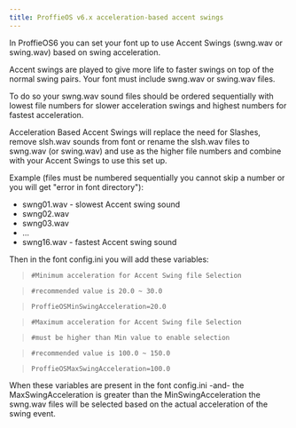 ```yaml
---
title: ProffieOS v6.x acceleration-based accent swings
---
```

In ProffieOS6 you can set your font up to use Accent Swings (swng.wav or swing.wav) based on swing acceleration.

Accent swings are played to give more life to faster swings on top of the normal swing pairs. Your font must include swng.wav or swing.wav files.

To do so your swng.wav sound files should be ordered sequentially with lowest file numbers for slower acceleration swings and highest numbers for fastest acceleration.

Acceleration Based Accent Swings will replace the need for Slashes, remove slsh.wav sounds from font or rename the slsh.wav files to swng.wav (or swing.wav) and use as the higher file numbers and combine with your Accent Swings to use this set up.

Example (files must be numbered sequentially you cannot skip a number or you will get "error in font directory"):
* swng01.wav - slowest Accent swing sound
* swng02.wav
* swng03.wav
* ...
* swng16.wav - fastest Accent swing sound


Then in the font config.ini you will add these variables:

> `#Minimum acceleration for Accent Swing file Selection`

> `#recommended value is 20.0 ~ 30.0`

> `ProffieOSMinSwingAcceleration=20.0`



> `#Maximum acceleration for Accent Swing file Selection`

> `#must be higher than Min value to enable selection`

> `#recommended value is 100.0 ~ 150.0`

> `ProffieOSMaxSwingAcceleration=100.0`

When these variables are present in the font config.ini -and- the MaxSwingAcceleration is greater than the MinSwingAcceleration the swng.wav files will be selected based on the actual acceleration of the swing event.